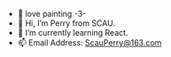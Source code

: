 - 🎨 love painting -3-
- 👋 Hi, I’m Perry from SCAU.
- 🌱 I’m currently learning React.
- 📫 Email Address: ScauPerry@163.com
